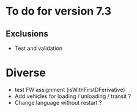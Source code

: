 # To do for version 7.3

## Exclusions
- Test and validation
  
# Diverse
- test FW assignment (isWithFirstDFerivative)
-  Add vehicles for loading / unloading / transit ?
- Change language without restart ?